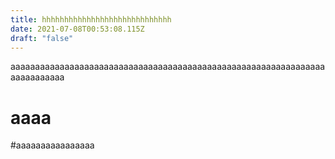 ```yaml
---
title: hhhhhhhhhhhhhhhhhhhhhhhhhhhhh
date: 2021-07-08T00:53:08.115Z
draft: "false"
---
```

aaaaaaaaaaaaaaaaaaaaaaaaaaaaaaaaaaaaaaaaaaaaaaaaaaaaaaaaaaaaaaaaaaaaaaaaaaa

# aaaa
#aaaaaaaaaaaaaaaa